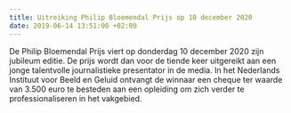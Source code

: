 ```yaml
---
title: Uitreiking Philip Bloemendal Prijs op 10 december 2020
date: 2019-06-14 13:51:00 +02:00
---
```


De Philip Bloemendal Prijs viert op donderdag 10 december 2020 zijn jubileum editie. De prijs wordt dan voor de tiende keer uitgereikt aan een jonge talentvolle journalistieke presentator in de media.   In het Nederlands Instituut voor Beeld en Geluid ontvangt de winnaar  een cheque ter waarde van 3.500 euro te besteden aan een opleiding om zich verder te professionaliseren in het vakgebied.